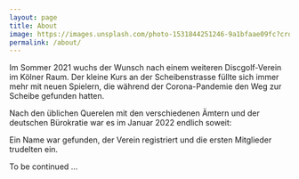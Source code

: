 ```yaml
---
layout: page
title: About
image: https://images.unsplash.com/photo-1531844251246-9a1bfaae09fc?crop=entropy&cs=tinysrgb&fit=max&fm=jpg&ixid=MnwxfDB8MXxyYW5kb218MHx8fHx8fHx8MTY1MjU5OTg4MA&ixlib=rb-1.2.1&q=80&w=1080
permalink: /about/
---
```


Im Sommer 2021 wuchs der Wunsch nach einem weiteren Discgolf-Verein im Kölner Raum. Der kleine Kurs an der Scheibenstrasse füllte sich immer mehr mit neuen Spielern, die während der Corona-Pandemie den Weg zur Scheibe gefunden hatten.

Nach den üblichen Querelen mit den verschiedenen Ämtern und der deutschen Bürokratie war es im Januar 2022 endlich soweit:

Ein Name war gefunden, der Verein registriert und die ersten Mitglieder trudelten ein.

To be continued …